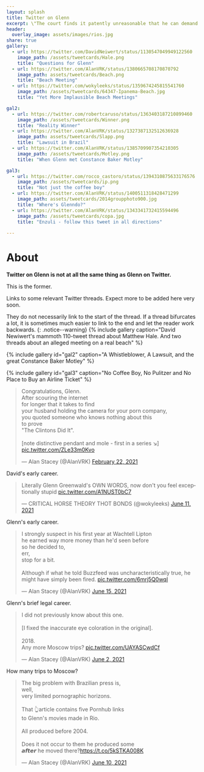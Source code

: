 ```yaml
---
layout: splash
title: Twitter on Glenn
excerpt: \"The court finds it patently unreasonable that he can demand such an exorbitant rate\" -- Constance Baker Motley.
header:
  overlay_image: assets/images/rios.jpg
share: true
gallery:
  - url: https://twitter.com/DavidNeiwert/status/1130547049949122560
    image_path: /assets/tweetcards/Hale.png
    title: "Questions for Glenn"
  - url: https://twitter.com/AlanVRK/status/1380665708170870792
    image_path: assets/tweetcards/Beach.png
    title: "Beach Meeting"
  - url: https://twitter.com/wokyleeks/status/1359674245815541760
    image_path: /assets/tweetcards/64347-Ipanema-Beach.jpg
    title: "Yet More Implausible Beach Meetings"

gal2:
  - url: https://twitter.com/robertcaruso/status/1363403187210899460
    image_path: /assets/tweetcards/Winner.png
    title: "Reality Winner"
  - url: https://twitter.com/AlanVRK/status/1327387132512636928
    image_path: assets/tweetcards/Slapp.png
    title: "Lawsuit in Brazil"
  - url: https://twitter.com/AlanVRK/status/1385709907354210305
    image_path: /assets/tweetcards/Motley.png
    title: "When Glenn met Constance Baker Motley"

gal3:
  - url: https://twitter.com/rocco_castoro/status/1394310875633176576
    image_path: /assets/tweetcards/ip.png
    title: "Not just the coffee boy"
  - url: https://twitter.com/AlanVRK/status/1400511318428471299
    image_path: assets/tweetcards/2014groupphoto900.jpg
    title: "Where's Glenndo?"
  - url: https://twitter.com/AlanVRK/status/1343341732415594496
    image_path: /assets/tweetcards/copa.jpg
    title: "Enzuli - follow this tweet in all directions"
 
---
```



# About

__Twitter on Glenn is not at all the same thing as Glenn on Twitter.__

This is the former.

Links to some relevant Twitter threads. Expect more to be added here very soon.

They do not necessarily link to the start of the thread. If a thread bifurcates a lot, it is sometimes much easier to link to the end and let the reader work backwards.
{: .notice--warning}
{% include gallery caption="David Newiwert's mammoth 110-tweet thread about Matthew Hale. And two threads about an alleged meeting on a real beach" %}



{% include gallery id="gal2" caption="A Whistleblower, A Lawsuit, and the great Constance Baker Motley" %}


{% include gallery id="gal3" caption="No Coffee Boy, No Pulitzer and No Place to Buy an Airline Ticket" %}


<div class="tweet">
<blockquote class="twitter-tweet" data-conversation="none"><p lang="en" dir="ltr">Congratulations, Glenn.<br>After scouring the internet<br>for longer that it takes to find<br>your husband holding the camera for your porn company,<br>you quoted someone who knows nothing about this<br>to prove<br>&quot;The Clintons Did It&quot;.<br><br>[note distinctive pendant and mole - first in a series ↘️] <a href="https://t.co/ZLe33m0Kvo">pic.twitter.com/ZLe33m0Kvo</a></p>&mdash; Alan Stacey (@AlanVRK) <a href="https://twitter.com/AlanVRK/status/1363913785262637066?ref_src=twsrc%5Etfw">February 22, 2021</a></blockquote> <script async src="https://platform.twitter.com/widgets.js" charset="utf-8"></script>
David's early career.
</div>
<div class="tweet">
<blockquote class="twitter-tweet" data-conversation="none"><p lang="en" dir="ltr">Literally Glenn Greenwald&#39;s OWN WORDS, now don&#39;t you feel exceptionally stupid <a href="https://t.co/A1NUST0bC7">pic.twitter.com/A1NUST0bC7</a></p>&mdash; CRITICAL HORSE THEORY THOT BONDS (@wokyleeks) <a href="https://twitter.com/wokyleeks/status/1403354497187868676?ref_src=twsrc%5Etfw">June 11, 2021</a></blockquote> <script async src="https://platform.twitter.com/widgets.js" charset="utf-8"></script>
Glenn's early career.
</div>
<div class="tweet">
<blockquote class="twitter-tweet" data-conversation="none"><p lang="en" dir="ltr">I strongly suspect in his first year at Wachtell Lipton<br>he earned way more money than he&#39;d seen before<br>so he decided to,<br>err,<br>stop for a bit.<br><br>Although if what he told Buzzfeed was uncharacteristically true, he might have simply been fired. <a href="https://t.co/6mrj5Q0wqI">pic.twitter.com/6mrj5Q0wqI</a></p>&mdash; Alan Stacey (@AlanVRK) <a href="https://twitter.com/AlanVRK/status/1404621837271773187?ref_src=twsrc%5Etfw">June 15, 2021</a></blockquote> <script async src="https://platform.twitter.com/widgets.js" charset="utf-8"></script>
Glenn's brief legal career.
</div>

<div class="tweet">
<blockquote class="twitter-tweet" data-conversation="none"><p lang="en" dir="ltr">I did not previously know about this one.<br><br>[I fixed the inaccurate eye coloration in the original].<br><br>2018.<br>Any more Moscow trips? <a href="https://t.co/UAYASCwdCf">pic.twitter.com/UAYASCwdCf</a></p>&mdash; Alan Stacey (@AlanVRK) <a href="https://twitter.com/AlanVRK/status/1399983068383940609?ref_src=twsrc%5Etfw">June 2, 2021</a></blockquote> <script async src="https://platform.twitter.com/widgets.js" charset="utf-8"></script>
How many trips to Moscow?
</div>
<div class="tweet">
<blockquote class="twitter-tweet" data-conversation="none"><p lang="en" dir="ltr">The big problem with Brazilian press is,<br>well,<br>very limited pornographic horizons.<br><br>That 👆article contains five Pornhub links<br>to Glenn&#39;s movies made in Rio.<br><br>All produced before 2004.<br><br>Does it not occur to them he produced some<br>𝙖𝙛𝙩𝙚𝙧 he moved there?<a href="https://t.co/5kSTKA008K">https://t.co/5kSTKA008K</a></p>&mdash; Alan Stacey (@AlanVRK) <a href="https://twitter.com/AlanVRK/status/1403111424306548736?ref_src=twsrc%5Etfw">June 10, 2021</a></blockquote> <script async src="https://platform.twitter.com/widgets.js" charset="utf-8"></script>
</div>